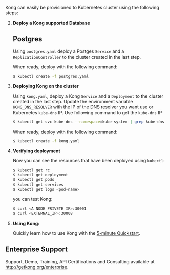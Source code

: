 
Kong can easily be provisioned to Kubernetes cluster using the following steps:


2. **Deploy a Kong supported Database**
    
   ## Postgres
   
    Using `postgres.yaml` deploy a Postges `Service` and a `ReplicationController` to the cluster created in the last step.

    When ready, deploy with the following command:

    ```bash
    $ kubectl create -f postgres.yaml
    ```
   

3. **Deploying Kong on the cluster**

    Using `kong.yaml`, deploy a  Kong `Service` and a `Deployment` to the cluster created in the last step. Update the
    environment variable `KONG_DNS_RESOLVER` with the IP of the DNS resolver you want use or Kubernetes `kube-dns` IP. Use following 
    command to get the `kube-dns` IP
    
    ```bash
    $ kubectl get svc kube-dns --namespace=kube-system | grep kube-dns | awk '{print $2}'
    ``` 
    When ready, deploy with the following command:

    ```bash
    $ kubectl create -f kong.yaml
    ```

3. **Verifying deployment**

    Now you can see the resources that have been deployed using `kubectl`:

    ```bash
    $ kubectl get rc
    $ kubectl get deployment
    $ kubectl get pods
    $ kubectl get services
    $ kubectl get logs <pod-name>
    ```
    you can test Kong:

    ```bash
    $ curl <A NODE PRIVETE IP>:30001
    $ curl <EXTERNAL_IP>:30008
    ```

3. **Using Kong:**

    Quickly learn how to use Kong with the [5-minute Quickstart](/docs/latest/getting-started/quickstart).


## Enterprise Support

Support, Demo, Training, API Certifications and Consulting available at http://getkong.org/enterprise.

[kong-logo]: http://i.imgur.com/4jyQQAZ.png
[website-url]: https://getkong.org/
[website-badge]: https://img.shields.io/badge/GETKong.org-Learn%20More-43bf58.svg
[documentation-url]: https://getkong.org/docs
